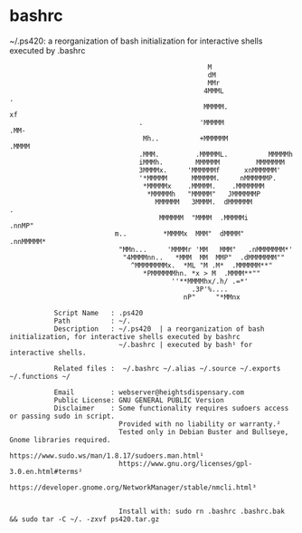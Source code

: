 # bashrc
~/.ps420:  a reorganization of bash initialization for interactive shells executed by .bashrc

                                                     M                            
                                                     dM                            
                                                     MMr                           
                                                    4MMML                  .       
                                                    MMMMM.                xf       
                                    .              'MMMMM               .MM-       
                                     Mh..          +MMMMMM            .MMMM        
                                    .MMM.         .MMMMML.          MMMMMh        
                                    iMMMh.        MMMMMM         MMMMMMM         
                                    3MMMMx.     'MMMMMMf      xnMMMMMM'         
                                    '*MMMMM      MMMMMM.     nMMMMMMP.          
                                     *MMMMMx    .MMMMM.    .MMMMMMM            
                                      *MMMMMh   "MMMMM"   JMMMMMMP             
                                        MMMMMM   3MMMM.  dMMMMMM            .  
                                         MMMMMM  "MMMM  .MMMMMi        .nnMP"  
                              m..         *MMMMx  MMM"  dMMMM"    .nnMMMMM*    
                               "MMn...     'MMMMr 'MM   MMM"   .nMMMMMMM*'     
                                "4MMMMnn..   *MMM  MM  MMP"  .dMMMMMMM""       
                                  ^MMMMMMMMx.  *ML "M .M*  .MMMMMM**"          
                                     *PMMMMMMhn. *x > M  .MMMM**""             
                                            ''**MMMMhx/.h/ .=*'                    
                                                 .3P'%....                     
                                               nP"     "*MMnx    

               Script Name   : .ps420
               Path          : ~/.                                                                                   
               Description   : ~/.ps420  | a reorganization of bash initialization, for interactive shells executed by bashrc
                               ~/.bashrc | executed by bash¹ for interactive shells.                                                                          
               
               Related files :  ~/.bashrc ~/.alias ~/.source ~/.exports ~/.functions ~/                  
               
               Email         : webserver@heightsdispensary.com 
               Public License: GNU GENERAL PUBLIC Version
               Disclaimer    : Some functionality requires sudoers access or passing sudo in script.
                               Provided with no liability or warranty.² 
                               Tested only in Debian Buster and Bullseye, Gnome libraries required.                                                              
                               https://www.sudo.ws/man/1.8.17/sudoers.man.html¹
                               https://www.gnu.org/licenses/gpl-3.0.en.html#terms² 
                               https://developer.gnome.org/NetworkManager/stable/nmcli.html³

                                                                                                                          
                               Install with: sudo rn .bashrc .bashrc.bak && sudo tar -C ~/. -zxvf ps420.tar.gz

                               


